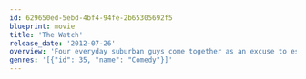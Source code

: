 ```yaml
---
id: 629650ed-5ebd-4bf4-94fe-2b65305692f5
blueprint: movie
title: 'The Watch'
release_date: '2012-07-26'
overview: 'Four everyday suburban guys come together as an excuse to escape their humdrum lives one night a week. But when they accidentally discover that their town has become overrun with aliens posing as ordinary suburbanites, they have no choice but to save their neighborhood - and the world - from total extermination.'
genres: '[{"id": 35, "name": "Comedy"}]'
---
```

